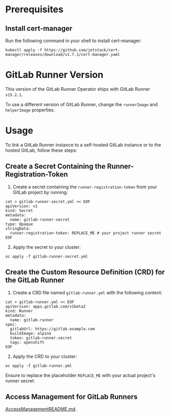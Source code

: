 # Prerequisites

## Install cert-manager

Run the following command in your shell to install cert-manager:

```shell
kubectl apply -f https://github.com/jetstack/cert-manager/releases/download/v1.7.1/cert-manager.yaml
```

# GitLab Runner Version

This version of the GitLab Runner Operator ships with GitLab Runner `v15.2.1`.

To use a different version of GitLab Runner, change the `runnerImage` and `helperImage` properties.

# Usage

To link a GitLab Runner instance to a self-hosted GitLab instance or to the hosted GitLab, follow these steps:

## Create a Secret Containing the Runner-Registration-Token

1. Create a secret containing the `runner-registration-token` from your GitLab project by running:

```shell
cat > gitlab-runner-secret.yml << EOF
apiVersion: v1
kind: Secret
metadata:
  name: gitlab-runner-secret
type: Opaque
stringData:
  runner-registration-token: REPLACE_ME # your project runner secret
EOF
```

2. Apply the secret to your cluster:

```shell
oc apply -f gitlab-runner-secret.yml
```

## Create the Custom Resource Definition (CRD) for the GitLab Runner

1. Create a CRD file named `gitlab-runner.yml` with the following content:

```shell
cat > gitlab-runner.yml << EOF
apiVersion: apps.gitlab.com/v1beta2
kind: Runner
metadata:
  name: gitlab-runner
spec:
  gitlabUrl: https://gitlab.example.com
  buildImage: alpine
  token: gitlab-runner-secret
  tags: openshift
EOF
```

2. Apply the CRD to your cluster:

```shell
oc apply -f gitlab-runner.yml
```

Ensure to replace the placeholder `REPLACE_ME` with your actual project's runner secret.

## Access Management for GitLab Runners

[AccessManagementREADME.md](./AccessManagementREADME.md).